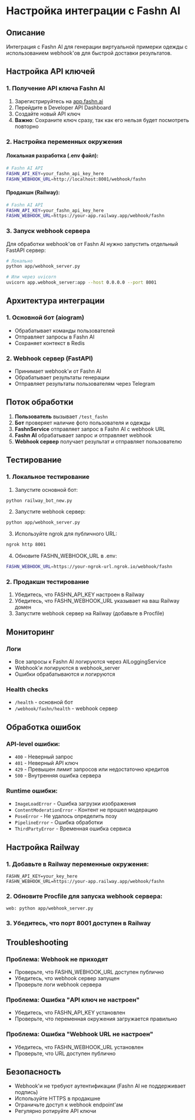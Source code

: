 # Настройка интеграции с Fashn AI

## Описание

Интеграция с Fashn AI для генерации виртуальной примерки одежды с использованием webhook'ов для быстрой доставки результатов.

## Настройка API ключей

### 1. Получение API ключа Fashn AI

1. Зарегистрируйтесь на [app.fashn.ai](https://app.fashn.ai)
2. Перейдите в Developer API Dashboard
3. Создайте новый API ключ
4. **Важно**: Сохраните ключ сразу, так как его нельзя будет посмотреть повторно

### 2. Настройка переменных окружения

#### Локальная разработка (.env файл):
```bash
# Fashn AI API
FASHN_API_KEY=your_fashn_api_key_here
FASHN_WEBHOOK_URL=http://localhost:8001/webhook/fashn
```

#### Продакшн (Railway):
```bash
# Fashn AI API
FASHN_API_KEY=your_fashn_api_key_here
FASHN_WEBHOOK_URL=https://your-app.railway.app/webhook/fashn
```

### 3. Запуск webhook сервера

Для обработки webhook'ов от Fashn AI нужно запустить отдельный FastAPI сервер:

```bash
# Локально
python app/webhook_server.py

# Или через uvicorn
uvicorn app.webhook_server:app --host 0.0.0.0 --port 8001
```

## Архитектура интеграции

### 1. Основной бот (aiogram)
- Обрабатывает команды пользователей
- Отправляет запросы в Fashn AI
- Сохраняет контекст в Redis

### 2. Webhook сервер (FastAPI)
- Принимает webhook'и от Fashn AI
- Обрабатывает результаты генерации
- Отправляет результаты пользователям через Telegram

## Поток обработки

1. **Пользователь** вызывает `/test_fashn`
2. **Бот** проверяет наличие фото пользователя и одежды
3. **FashnService** отправляет запрос в Fashn AI с webhook URL
4. **Fashn AI** обрабатывает запрос и отправляет webhook
5. **Webhook сервер** получает результат и отправляет пользователю

## Тестирование

### 1. Локальное тестирование

1. Запустите основной бот:
```bash
python railway_bot_new.py
```

2. Запустите webhook сервер:
```bash
python app/webhook_server.py
```

3. Используйте ngrok для публичного URL:
```bash
ngrok http 8001
```

4. Обновите FASHN_WEBHOOK_URL в .env:
```bash
FASHN_WEBHOOK_URL=https://your-ngrok-url.ngrok.io/webhook/fashn
```

### 2. Продакшн тестирование

1. Убедитесь, что FASHN_API_KEY настроен в Railway
2. Убедитесь, что FASHN_WEBHOOK_URL указывает на ваш Railway домен
3. Запустите webhook сервер на Railway (добавьте в Procfile)

## Мониторинг

### Логи
- Все запросы к Fashn AI логируются через AILoggingService
- Webhook'и логируются в webhook_server
- Ошибки обрабатываются и логируются

### Health checks
- `/health` - основной бот
- `/webhook/fashn/health` - webhook сервер

## Обработка ошибок

### API-level ошибки:
- `400` - Неверный запрос
- `401` - Неверный API ключ
- `429` - Превышен лимит запросов или недостаточно кредитов
- `500` - Внутренняя ошибка сервера

### Runtime ошибки:
- `ImageLoadError` - Ошибка загрузки изображения
- `ContentModerationError` - Контент не прошел модерацию
- `PoseError` - Не удалось определить позу
- `PipelineError` - Ошибка обработки
- `ThirdPartyError` - Временная ошибка сервиса

## Настройка Railway

### 1. Добавьте в Railway переменные окружения:
```
FASHN_API_KEY=your_key_here
FASHN_WEBHOOK_URL=https://your-app.railway.app/webhook/fashn
```

### 2. Обновите Procfile для запуска webhook сервера:
```
web: python app/webhook_server.py
```

### 3. Убедитесь, что порт 8001 доступен в Railway

## Troubleshooting

### Проблема: Webhook не приходят
- Проверьте, что FASHN_WEBHOOK_URL доступен публично
- Убедитесь, что webhook сервер запущен
- Проверьте логи webhook сервера

### Проблема: Ошибка "API ключ не настроен"
- Убедитесь, что FASHN_API_KEY установлен
- Проверьте, что переменная окружения загружается правильно

### Проблема: Ошибка "Webhook URL не настроен"
- Убедитесь, что FASHN_WEBHOOK_URL установлен
- Проверьте, что URL доступен публично

## Безопасность

- Webhook'и не требуют аутентификации (Fashn AI не поддерживает подпись)
- Используйте HTTPS в продакшне
- Ограничьте доступ к webhook endpoint'ам
- Регулярно ротируйте API ключи
